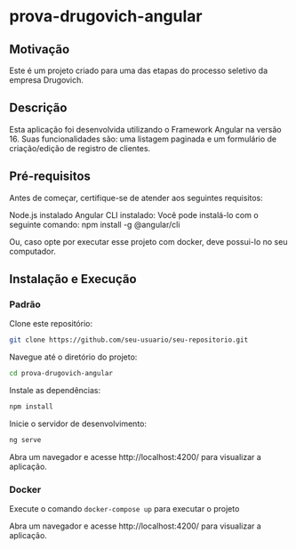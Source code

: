 # prova-drugovich-angular

## Motivação

Este é um projeto criado para uma das etapas do processo seletivo da empresa Drugovich.

## Descrição

Esta aplicação foi desenvolvida utilizando o Framework Angular na versão 16. Suas funcionalidades são: uma listagem paginada e um formulário de criação/edição de registro de clientes.

## Pré-requisitos

Antes de começar, certifique-se de atender aos seguintes requisitos:

Node.js instalado
Angular CLI instalado: Você pode instalá-lo com o seguinte comando: npm install -g @angular/cli

Ou, caso opte por executar esse projeto com docker, deve possui-lo no seu computador.

## Instalação e Execução

### Padrão

Clone este repositório:

```bash
git clone https://github.com/seu-usuario/seu-repositorio.git
```

Navegue até o diretório do projeto:

```bash
cd prova-drugovich-angular
```
Instale as dependências:

```bash
npm install
```

Inicie o servidor de desenvolvimento:

```bash
ng serve
```

Abra um navegador e acesse http://localhost:4200/ para visualizar a aplicação.

### Docker

Execute o comando ```docker-compose up``` para executar o projeto

Abra um navegador e acesse http://localhost:4200/ para visualizar a aplicação.